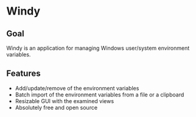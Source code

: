 Windy
=====

Goal
----
Windy is an application for managing Windows user/system environment variables. 

Features
--------
* Add/update/remove of the environment variables
* Batch import of the environment variables from a file or a clipboard
* Resizable GUI with the examined views
* Absolutely free and open source 
